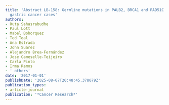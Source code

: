 ```yaml
---
title: 'Abstract LB-158: Germline mutations in PALB2, BRCA1 and RAD51C observed in
  gastric cancer cases'
authors:
- Ruta Sahasrabudhe
- Paul Lott
- Mabel Bohorquez
- Ted Toal
- Ana Estrada
- John Suarez
- Alejandro Brea-Fernández
- Jose Cameselle-Teijeiro
- Carla Pinto
- Irma Ramos
- ' others'
date: '2017-01-01'
publishDate: '2025-08-07T20:48:45.378079Z'
publication_types:
- article-journal
publication: '*Cancer Research*'
---
```

